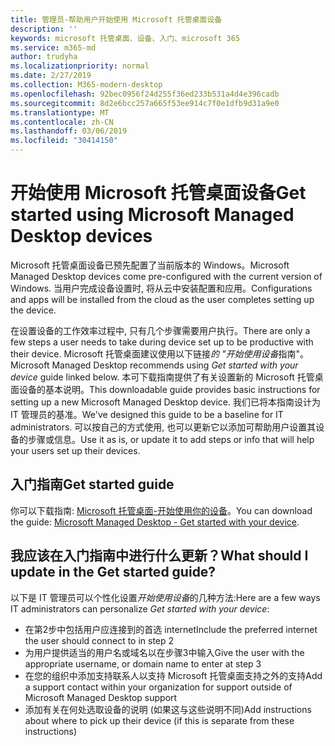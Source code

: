```yaml
---
title: 管理员-帮助用户开始使用 Microsoft 托管桌面设备
description: ''
keywords: microsoft 托管桌面、设备、入门、microsoft 365
ms.service: m365-md
author: trudyha
ms.localizationpriority: normal
ms.date: 2/27/2019
ms.collection: M365-modern-desktop
ms.openlocfilehash: 92bec0956f24d255f36ed233b531a4d4e396cadb
ms.sourcegitcommit: 8d2e6bcc257a665f53ee914c7f0e1dfb9d31a9e0
ms.translationtype: MT
ms.contentlocale: zh-CN
ms.lasthandoff: 03/06/2019
ms.locfileid: "30414150"
---
```

# <a name="get-started-using-microsoft-managed-desktop-devices"></a><span data-ttu-id="2ae50-103">开始使用 Microsoft 托管桌面设备</span><span class="sxs-lookup"><span data-stu-id="2ae50-103">Get started using Microsoft Managed Desktop devices</span></span>

<span data-ttu-id="2ae50-104">Microsoft 托管桌面设备已预先配置了当前版本的 Windows。</span><span class="sxs-lookup"><span data-stu-id="2ae50-104">Microsoft Managed Desktop devices come pre-configured with the current version of Windows.</span></span> <span data-ttu-id="2ae50-105">当用户完成设备设置时, 将从云中安装配置和应用。</span><span class="sxs-lookup"><span data-stu-id="2ae50-105">Configurations and apps will be installed from the cloud as the user completes setting up the device.</span></span> 
 
<span data-ttu-id="2ae50-106">在设置设备的工作效率过程中, 只有几个步骤需要用户执行。</span><span class="sxs-lookup"><span data-stu-id="2ae50-106">There are only a few steps a user needs to take during device set up to be productive with their device.</span></span> <span data-ttu-id="2ae50-107">Microsoft 托管桌面建议使用以下链接*的 "开始使用设备*指南"。</span><span class="sxs-lookup"><span data-stu-id="2ae50-107">Microsoft Managed Desktop recommends using *Get started with your device* guide linked below.</span></span> <span data-ttu-id="2ae50-108">本可下载指南提供了有关设置新的 Microsoft 托管桌面设备的基本说明。</span><span class="sxs-lookup"><span data-stu-id="2ae50-108">This downloadable guide provides basic instructions for setting up a new Microsoft Managed Desktop device.</span></span> <span data-ttu-id="2ae50-109">我们已将本指南设计为 IT 管理员的基准。</span><span class="sxs-lookup"><span data-stu-id="2ae50-109">We've designed this guide to be a baseline for IT administrators.</span></span> <span data-ttu-id="2ae50-110">可以按自己的方式使用, 也可以更新它以添加可帮助用户设置其设备的步骤或信息。</span><span class="sxs-lookup"><span data-stu-id="2ae50-110">Use it as is, or update it to add steps or info that will help your users set up their devices.</span></span> 

## <a name="get-started-guide"></a><span data-ttu-id="2ae50-111">入门指南</span><span class="sxs-lookup"><span data-stu-id="2ae50-111">Get started guide</span></span> 
<span data-ttu-id="2ae50-112">你可以下载指南: [Microsoft 托管桌面-开始使用你的设备](https://www.microsoft.com/en-us/download/details.aspx?id=57918)。</span><span class="sxs-lookup"><span data-stu-id="2ae50-112">You can download the guide: [Microsoft Managed Desktop - Get started with your device](https://www.microsoft.com/en-us/download/details.aspx?id=57918).</span></span>

## <a name="what-should-i-update-in-the-get-started-guide"></a><span data-ttu-id="2ae50-113">我应该在入门指南中进行什么更新？</span><span class="sxs-lookup"><span data-stu-id="2ae50-113">What should I update in the Get started guide?</span></span>

<span data-ttu-id="2ae50-114">以下是 IT 管理员可以个性化设置*开始使用设备*的几种方法:</span><span class="sxs-lookup"><span data-stu-id="2ae50-114">Here are a few ways IT administrators can personalize *Get started with your device*:</span></span>
- <span data-ttu-id="2ae50-115">在第2步中包括用户应连接到的首选 internet</span><span class="sxs-lookup"><span data-stu-id="2ae50-115">Include the preferred internet the user should connect to in step 2</span></span>
- <span data-ttu-id="2ae50-116">为用户提供适当的用户名或域名以在步骤3中输入</span><span class="sxs-lookup"><span data-stu-id="2ae50-116">Give the user with the appropriate username, or domain name to enter at step 3</span></span>
- <span data-ttu-id="2ae50-117">在您的组织中添加支持联系人以支持 Microsoft 托管桌面支持之外的支持</span><span class="sxs-lookup"><span data-stu-id="2ae50-117">Add a support contact within your organization for support outside of Microsoft Managed Desktop support</span></span>
- <span data-ttu-id="2ae50-118">添加有关在何处选取设备的说明 (如果这与这些说明不同)</span><span class="sxs-lookup"><span data-stu-id="2ae50-118">Add instructions about where to pick up their device (if this is separate from these instructions)</span></span>
